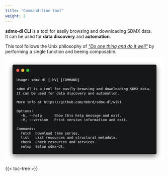 ```yaml
---
title: "Command-line tool"
weight: 2
---
```


**sdmx-dl CLI** is a tool for easily browsing and downloading SDMX data.  
It can be used for **data discovery** and **automation**.

This tool follows the Unix philosophy of [_"Do one thing and do it well"_](https://en.wikipedia.org/wiki/Unix_philosophy#Do_One_Thing_and_Do_It_Well) by performing a single function and beeing composable.

![](cli-overview2.png)

{{< toc-tree >}}
